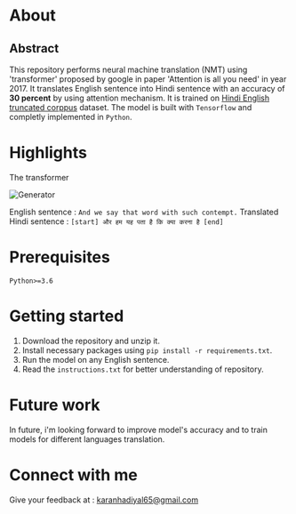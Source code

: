 # About

## Abstract

This repository performs neural machine translation (NMT) using 'transformer' proposed by google in paper 'Attention is all you need' in year 2017. It translates English sentence into Hindi sentence with an accuracy of **30 percent** by using attention mechanism. It is trained on <a href="https://www.kaggle.com/datasets/umasrikakollu72/hindi-english-truncated-corpus">Hindi English truncated corppus</a> dataset. The model is built with `Tensorflow` and completly implemented in `Python`.

# Highlights

The transformer
<p>
<img align="center" src="https://drive.google.com/file/d/1sOxJ2fxhTKDTYfwQaxsTh5HrBXiFznxb/view?usp=sharing", alt="Generator"/>
</p>

English sentence : `And we say that word with such contempt.`
Translated Hindi sentence : `[start] और हम यह पता है कि क्या करना है [end]`

# Prerequisites

`Python>=3.6`

# Getting started

1. Download the repository and unzip it.
2. Install necessary packages using `pip install -r requirements.txt`.
3. Run the model on any English sentence.
3. Read the `instructions.txt` for better understanding of repository.

# Future work

In future, i'm looking forward to improve model's accuracy and to train models for different languages translation.

# Connect with me

Give your feedback at : karanhadiyal65@gmail.com
